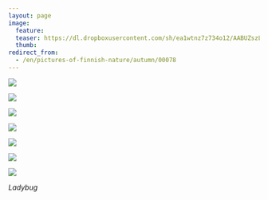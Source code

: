 ```yaml
---
layout: page
image:
  feature:
  teaser: https://dl.dropboxusercontent.com/sh/ea1wtnz7z734o12/AABUZszLcqgoLz-6yh_nt4Qqa/luontokuvat/syksy/2/DS32001_-245px.jpg
  thumb:
redirect_from:
  - /en/pictures-of-finnish-nature/autumn/00078
---
```


[![](https://dl.dropboxusercontent.com/sh/ea1wtnz7z734o12/AADsW5mQqJT2tnQUlb6PdW8Ba/luontokuvat/syksy/2/DS31905-800px.jpg)](https://dl.dropboxusercontent.com/sh/ea1wtnz7z734o12/AABowA9BcXTlcOornfpBVc2ga/luontokuvat/syksy/2/DS31905.jpg)

[![](https://dl.dropboxusercontent.com/sh/ea1wtnz7z734o12/AAAWzzLy6Xzqwsre5GZI064ua/luontokuvat/syksy/2/DS31928-800px.jpg)](https://dl.dropboxusercontent.com/sh/ea1wtnz7z734o12/AACPe3wdMHj2wvkVwsBIhDvFa/luontokuvat/syksy/2/DS31928.jpg)

[![](https://dl.dropboxusercontent.com/sh/ea1wtnz7z734o12/AADuR_vSRqcUj8MssVg8NXh_a/luontokuvat/syksy/2/DS31952-800px.jpg)](https://dl.dropboxusercontent.com/sh/ea1wtnz7z734o12/AADa7ErSTvvaCXKFRYKMjreva/luontokuvat/syksy/2/DS31952.jpg)

[![](https://dl.dropboxusercontent.com/sh/ea1wtnz7z734o12/AACoF2lXM6UZv6WaOix_VY1Ya/luontokuvat/syksy/2/DS31956-800px.jpg)](https://dl.dropboxusercontent.com/sh/ea1wtnz7z734o12/AAAFjboOcHPE-Gr0EKROqIY5a/luontokuvat/syksy/2/DS31956.jpg)

[![](https://dl.dropboxusercontent.com/sh/ea1wtnz7z734o12/AACW8JbI22ptrBwooqvg18NDa/luontokuvat/syksy/2/DS31997-800px.jpg)](https://dl.dropboxusercontent.com/sh/ea1wtnz7z734o12/AADWfuWLsqi93mHlCtjLpAdXa/luontokuvat/syksy/2/DS31997.jpg)

[![](https://dl.dropboxusercontent.com/sh/ea1wtnz7z734o12/AACe9-CATu7DfA1IVrfJAFsia/luontokuvat/syksy/2/DS32001-800px.jpg)](https://dl.dropboxusercontent.com/sh/ea1wtnz7z734o12/AADw_NgY7Ot6l16ic7ZRJmb8a/luontokuvat/syksy/2/DS32001.jpg)

[![](https://dl.dropboxusercontent.com/sh/ea1wtnz7z734o12/AADdTpj2UAeZVWy2tr_KpFPPa/luontokuvat/syksy/2/DS32000-800px.jpg)](https://dl.dropboxusercontent.com/sh/ea1wtnz7z734o12/AADKHK7LQNCCbYCpx7WUWWlRa/luontokuvat/syksy/2/DS32000.jpg)

*Ladybug*
